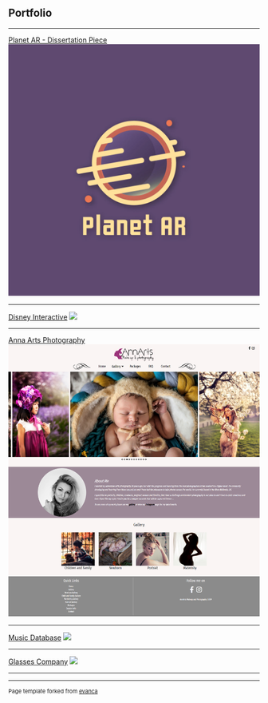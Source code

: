 ## Portfolio

---



[Planet AR - Dissertation Piece](/planetar)
<img src="images/LOGO.jpg?raw=true"/>

---
[Disney Interactive](/disneyinteractive)
<img src="images/dummy_thumbnail.jpg?raw=true"/>

---
[Anna Arts Photography](/annarts)
<img src="images/AnnartHomepage.png?raw=true"/>

---

[Music Database](http://example.com/)
<img src="images/dummy_thumbnail.jpg?raw=true"/>

---

[Glasses Company](http://example.com/)
<img src="images/dummy_thumbnail.jpg?raw=true"/>

---






---
<p style="font-size:11px">Page template forked from <a href="https://github.com/evanca/quick-portfolio">evanca</a></p>
<!-- Remove above link if you don't want to attibute -->
